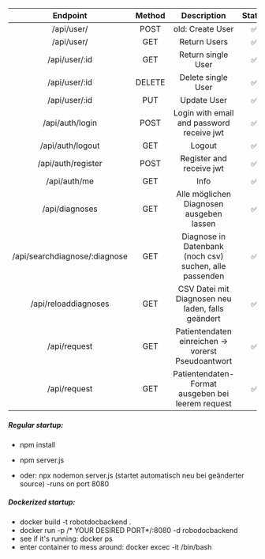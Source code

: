 | Endpoint | Method | Description | Status |
|:--------:|:------:|:-----------:|:------:|
| /api/user/         | POST   | old: Create User                          |✅|
| /api/user/         | GET    | Return Users                              |✅|
| /api/user/:id      | GET    | Return single User                        |✅|
| /api/user/:id      | DELETE | Delete single User                        |✅|
| /api/user/:id      | PUT    | Update User                               |✅|
| /api/auth/login    | POST   | Login with email and password receive jwt |✅|
| /api/auth/logout   | GET    | Logout                                    |✅|
| /api/auth/register | POST   | Register and receive jwt                  |✅|
| /api/auth/me       | GET    | Info                                      |✅|
| /api/diagnoses| GET | Alle möglichen Diagnosen ausgeben lassen | ✅ |
| /api/searchdiagnose/:diagnose | GET | Diagnose in Datenbank (noch csv) suchen, alle passenden | ✅ |
| /api/reloaddiagnoses | GET | CSV Datei mit Diagnosen neu laden, falls geändert | ✅ |
|/api/request | GET | Patientendaten einreichen -> vorerst Pseudoantwort | ✅ |
|/api/request | GET | Patientendaten-Format ausgeben bei leerem request | ✅ |

##### Regular startup:
- npm install
  
- npm server.js
- oder: npx nodemon server.js (startet automatisch neu bei geänderter source)
	-runs on port 8080

##### Dockerized startup:
- docker build -t robotdocbackend .
- docker run -p /* YOUR DESIRED PORT*/:8080 -d robodocbackend
- see if it's running: docker ps 
- enter container to mess around: docker excec -it <container id from docker ps> /bin/bash
